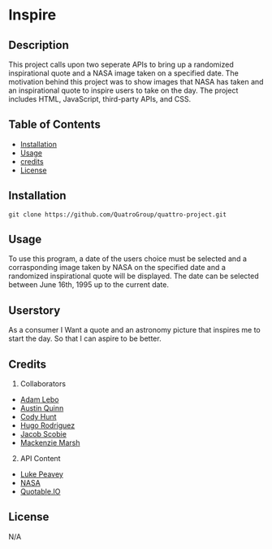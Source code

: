 # Inspire

## Description

This project calls upon two seperate APIs to bring up a randomized inspirational quote and a NASA image taken on a specified date. The motivation behind this project was to show images that NASA has taken and an inspirational quote to inspire users to take on the day. The project includes HTML, JavaScript, third-party APIs,  and CSS.

## Table of Contents
- [Installation](#installation)
- [Usage](#usage)
- [credits](#credits)
- [License](#license)

## Installation

```
git clone https://github.com/QuatroGroup/quattro-project.git
```

## Usage

To use this program, a date of the users choice must be selected and a corrasponding image taken by NASA on the specified date and a randomized inspirational quote will be displayed. The date can be selected between June 16th, 1995 up to the current date.

## Userstory

As a consumer 
I Want a quote and an astronomy picture that inspires me to start the day.
So that I can aspire to be better.




## Credits

1. Collaborators 
- [Adam Lebo](https://github.com/AdamLebo)
- [Austin Quinn](https://github.com/Alphaquinn)
- [Cody Hunt](https://github.com/codyrhunt77)
- [Hugo Rodriguez](https://github.com/har015)
- [Jacob Scobie](https://github.com/jscobie)
- [Mackenzie Marsh](https://github.com/mcknzmrsh)
2. API Content
- [Luke Peavey](https://github.com/lukePeavey)
- [NASA](https://api.nasa.gov/)
- [Quotable.IO](https://github.com/lukePeavey/quotable)


## License 

N/A



